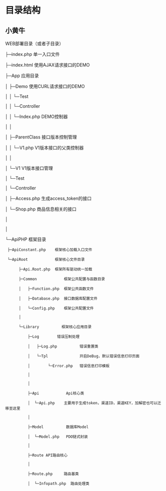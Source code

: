 目录结构
===============================================
小黄牛
-----------------------------------------------


WEB部署目录（或者子目录）

├─index.php       单一入口文件

├─index.html      使用AJAX请求接口的DEMO

├─App             应用目录

│  ├─Demo 使用CURL请求接口的DEMO

│  │   └─Test      

│  │      └─Controller

│  │          └─Index.php DEMO控制器

│  │

│  ├─ParentClass  接口版本控制管理

│  │   └─V1.php   V1版本接口的父类控制器

│  │

│  └─V1 V1版本接口管理

│     └─Test

│        └─Controller

│           ├─Access.php 生成access_token的接口

│           └─Shop.php   商品信息相关的接口

│

│

└─ApiPHP 框架目录
        
     ├─ApiConstant.php    框架核心加载入口文件
   
     └─ApiRoot            框架核心文件目录                      
        
          ├─Api.Root.php  框架所有驱动统一加载
        
          ├─Common            框架公共配置与函数目录
         
          │   ├─Function.php  框架公共函数文件
         
          │   ├─Database.php  接口数据库配置文件
         
          │   └─Config.php    框架公共配置文件
  
          │

          └─Library          框架核心应用目录
               
              ├─Log        错误压制处理
                  
              │   ├─Log.php          错误重置类 
               
              │   └─Tpl              开启DeBug，默认错误信息打印页面
               
              │        └─Error.php   错误信息打印模板         
               
              │
               
              │

              ├─Api            Api核心类
               
              │  └─Api.php    主要用于生成token，渠道ID，渠道KEY，加解密也可以迁移至这里
               
              │
               
              ├─Model          数据库Model
  
              │  └─Model.php   PDO链式封装
               
              │

              ├─Route API路由核心
              
              │

              ├─Route.php     路由基类
               
              │  └─Infopath.php  路由处理类        
